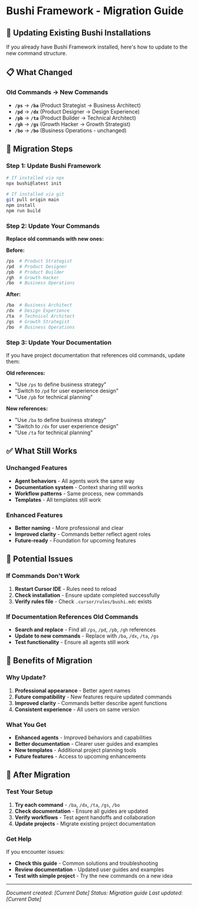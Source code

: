 # Bushi Framework - Migration Guide

## 🚀 **Updating Existing Bushi Installations**

If you already have Bushi Framework installed, here's how to update to the new command structure.

## 📋 **What Changed**

### **Old Commands → New Commands**
- **`/ps`** → **`/ba`** (Product Strategist → Business Architect)
- **`/pd`** → **`/dx`** (Product Designer → Design Experience)
- **`/pb`** → **`/ta`** (Product Builder → Technical Architect)
- **`/gh`** → **`/gs`** (Growth Hacker → Growth Strategist)
- **`/bo`** → **`/bo`** (Business Operations - unchanged)

## 🔄 **Migration Steps**

### **Step 1: Update Bushi Framework**
```bash
# If installed via npx
npx bushi@latest init

# If installed via git
git pull origin main
npm install
npm run build
```

### **Step 2: Update Your Commands**
**Replace old commands with new ones:**

**Before:**
```bash
/ps  # Product Strategist
/pd  # Product Designer
/pb  # Product Builder
/gh  # Growth Hacker
/bo  # Business Operations
```

**After:**
```bash
/ba  # Business Architect
/dx  # Design Experience
/ta  # Technical Architect
/gs  # Growth Strategist
/bo  # Business Operations
```

### **Step 3: Update Your Documentation**
If you have project documentation that references old commands, update them:

**Old references:**
- "Use `/ps` to define business strategy"
- "Switch to `/pd` for user experience design"
- "Use `/pb` for technical planning"

**New references:**
- "Use `/ba` to define business strategy"
- "Switch to `/dx` for user experience design"
- "Use `/ta` for technical planning"

## ✅ **What Still Works**

### **Unchanged Features**
- **Agent behaviors** - All agents work the same way
- **Documentation system** - Context sharing still works
- **Workflow patterns** - Same process, new commands
- **Templates** - All templates still work

### **Enhanced Features**
- **Better naming** - More professional and clear
- **Improved clarity** - Commands better reflect agent roles
- **Future-ready** - Foundation for upcoming features

## 🚨 **Potential Issues**

### **If Commands Don't Work**
1. **Restart Cursor IDE** - Rules need to reload
2. **Check installation** - Ensure update completed successfully
3. **Verify rules file** - Check `.cursor/rules/bushi.mdc` exists

### **If Documentation References Old Commands**
- **Search and replace** - Find all `/ps`, `/pd`, `/pb`, `/gh` references
- **Update to new commands** - Replace with `/ba`, `/dx`, `/ta`, `/gs`
- **Test functionality** - Ensure all agents still work

## 🎯 **Benefits of Migration**

### **Why Update?**
1. **Professional appearance** - Better agent names
2. **Future compatibility** - New features require updated commands
3. **Improved clarity** - Commands better describe agent functions
4. **Consistent experience** - All users on same version

### **What You Get**
- **Enhanced agents** - Improved behaviors and capabilities
- **Better documentation** - Clearer user guides and examples
- **New templates** - Additional project planning tools
- **Future features** - Access to upcoming enhancements

## 🚀 **After Migration**

### **Test Your Setup**
1. **Try each command** - `/ba`, `/dx`, `/ta`, `/gs`, `/bo`
2. **Check documentation** - Ensure all guides are updated
3. **Verify workflows** - Test agent handoffs and collaboration
4. **Update projects** - Migrate existing project documentation

### **Get Help**
If you encounter issues:
- **Check this guide** - Common solutions and troubleshooting
- **Review documentation** - Updated user guides and examples
- **Test with simple project** - Try the new commands on a new idea

---
*Document created: [Current Date]*
*Status: Migration guide*
*Last updated: [Current Date]*
